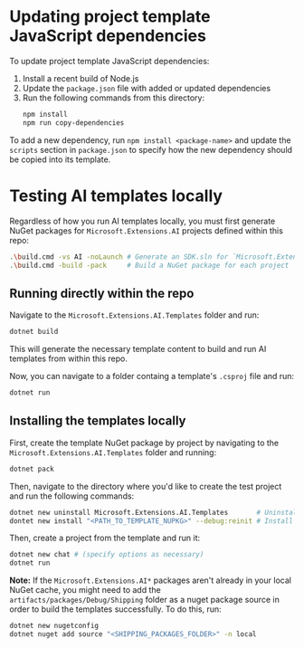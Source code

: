 # Updating project template JavaScript dependencies

To update project template JavaScript dependencies:
1. Install a recent build of Node.js
2. Update the `package.json` file with added or updated dependencies
3. Run the following commands from this directory:
    ```sh
    npm install
    npm run copy-dependencies
    ```

To add a new dependency, run `npm install <package-name>` and update the `scripts` section in `package.json` to specify how the new dependency should be copied into its template.

# Testing AI templates locally

Regardless of how you run AI templates locally, you must first generate NuGet packages for `Microsoft.Extensions.AI` projects defined within this repo:
```sh
.\build.cmd -vs AI -noLaunch # Generate an SDK.sln for `Microsoft.Extensions.AI*` projects
.\build.cmd -build -pack     # Build a NuGet package for each project
```

## Running directly within the repo

Navigate to the `Microsoft.Extensions.AI.Templates` folder and run:
```sh
dotnet build
```

This will generate the necessary template content to build and run AI templates from within this repo.

Now, you can navigate to a folder containg a template's `.csproj` file and run:
```sh
dotnet run
```

## Installing the templates locally

First, create the template NuGet package by project by navigating to the `Microsoft.Extensions.AI.Templates` folder and running:
```sh
dotnet pack
```

Then, navigate to the directory where you'd like to create the test project and run the following commands:
```sh
dotnet new uninstall Microsoft.Extensions.AI.Templates       # Uninstall any existing version of the templates
dontet new install "<PATH_TO_TEMPLATE_NUPKG>" --debug:reinit # Install the template from the generated .nupkg file (in the artifacts/packages folder)
```

Then, create a project from the template and run it:
```sh
dotnet new chat # (specify options as necessary)
dotnet run
```

**Note:** If the `Microsoft.Extensions.AI*` packages aren't already in your local NuGet cache, you might need to add the `artifacts/packages/Debug/Shipping` folder as a nuget package source in order to build the templates successfully. To do this, run:
```sh
dotnet new nugetconfig
dotnet nuget add source "<SHIPPING_PACKAGES_FOLDER>" -n local
```
